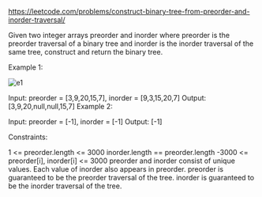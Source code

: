 https://leetcode.com/problems/construct-binary-tree-from-preorder-and-inorder-traversal/

Given two integer arrays preorder and inorder where preorder is the preorder traversal of a binary tree and inorder is the inorder traversal of the same tree, 
construct and return the binary tree.

 

Example 1:

![e1](https://assets.leetcode.com/uploads/2021/02/19/tree.jpg)

Input: preorder = [3,9,20,15,7], inorder = [9,3,15,20,7]
Output: [3,9,20,null,null,15,7]
Example 2:

Input: preorder = [-1], inorder = [-1]
Output: [-1]
 

Constraints:

1 <= preorder.length <= 3000
inorder.length == preorder.length
-3000 <= preorder[i], inorder[i] <= 3000
preorder and inorder consist of unique values.
Each value of inorder also appears in preorder.
preorder is guaranteed to be the preorder traversal of the tree.
inorder is guaranteed to be the inorder traversal of the tree.